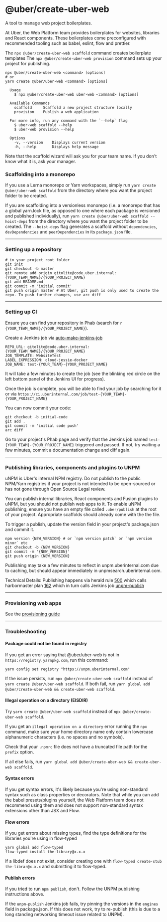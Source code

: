 # @uber/create-uber-web

A tool to manage web project boilerplates.

At Uber, the Web Platform team provides boilerplates for websites, libraries and React components. These boilerplates come preconfigured with recommended tooling such as babel, eslint, flow and prettier.

The `npx @uber/create-uber-web scaffold` command creates boilerplate templates
The `npx @uber/create-uber-web provision` command sets up your project for publishing.

```
npx @uber/create-uber-web <command> [options]
# or
yarn create @uber/uber-web <command> [options]

  Usage
    $ npx @uber/create-uber-web uber-web <command> [options]

  Available Commands
    scaffold     Scaffold a new project structure locally
    provision    Publish a web application

  For more info, run any command with the `--help` flag
    $ uber-web scaffold --help
    $ uber-web provision --help

  Options
    -v, --version    Displays current version
    -h, --help       Displays help message
```

Note that the scaffold wizard will ask you for your team name. If you don't know what it is, ask your manager.

### Scaffolding into a monorepo

If you use a Lerna monorepo or Yarn workspaces, simply run `yarn create @uber/uber-web scaffold` from the directory where you want the project folder to be created.

If you are scaffolding into a versionless monorepo (i.e. a monorepo that has a global yarn.lock file, as opposed to one where each package is versioned and published individually), run `yarn create @uber/uber-web scaffold --hoist-deps` from the directory where you want the project folder to be created. The `--hoist-deps` flag generates a scaffold without `dependencies`, `devDependencies` and `peerDependencies` in its `package.json` file.

---

### Setting up a repository

```
# in your project root folder
git init
git checkout -b master
git remote add origin gitolite@code.uber.internal:{YOUR_TEAM_NAME}/{YOUR_PROJECT_NAME}
git add README.md
git commit -m 'initial commit'
git push origin master # At Uber, git push is only used to create the repo. To push further changes, use arc diff
```

---

### Setting up CI

Ensure you can find your repository in Phab (search for `r {YOUR_TEAM_NAME}/{YOUR_PROJECT_NAME}`).

Create a Jenkins job via [auto-make-jenkins-job](https://ci.uberinternal.com/job/auto-make-jenkins-job/build?delay=0sec)

```
REPO_URL: gitolite@code.uber.internal:{YOUR_TEAM_NAME}/{YOUR_PROJECT_NAME}
JOB_TEMPLATE: WebsiteTest
LABEL_EXPRESSION: cloud-jessie-docker
JOB_NAME: test-{YOUR_TEAM}-{YOUR_PROJECT_NAME}
```

It will take a few minutes to create the job (see the blinking red circle on the left bottom panel of the Jenkins UI for progress).

Once the job is complete, you will be able to find your job by searching for it or via `https://ci.uberinternal.com/job/test-{YOUR_TEAM}-{YOUR_PROJECT_NAME}`

You can now commit your code:

```
git checkout -b initial-code
git add .
git commit -m 'initial code push'
arc diff
```

Go to your project's Phab page and verify that the Jenkins job named `test-{YOUR_TEAM}-{YOUR_PROJECT_NAME}` triggered and passed. If not, try waiting a few minutes, commit a documentation change and diff again.

---

### Publishing libraries, components and plugins to UNPM

uNPM is Uber's internal NPM registry. Do not publish to the public NPM/Yarn registries if your project is not intended to be open-sourced or has not gone through Open Source Legal review.

You can publish internal libraries, React components and Fusion plugins to uNPM, but you should not publish web apps to it. To enable uNPM publishing, ensure you have an empty file called `.uber/publish` at the root of your project. Appropriate scaffolds should already come with the the file.

To trigger a publish, update the version field in your project's package.json and commit it.

```
npm version {NEW_VERSION} # or `npm version patch` or `npm version minor` etc
git checkout -b {NEW_VERSION}
git commit -m '{NEW_VERSION}'
git push origin {NEW_VERSION}
```

Publishing may take a few minutes to reflect in unpm.uberinternal.com due to caching, but should appear immediately in unpmsearch.uberinternal.com.

Technical Details: Publishing happens via herald rule [500](https://code.uberinternal.com/herald/rule/500/) which calls harbormaster plan [162](https://code.uberinternal.com/harbormaster/plan/162/) which in turn calls Jenkins job [unpm-publish](https://ci.uberinternal.com/job/unpm-publish/)

---

### Provisioning web apps

See the [provisioning guide](https://docs.google.com/document/d/1j2XVa4fiM4xtss_WgwQWh0-HVwpvEbBcHb_R61dIl3U/edit#)

---

### Troubleshooting

#### Package could not be found in registry

If you get an error saying that @uber/uber-web is not in `https://registry.yarnpkg.com`, run this command:

```
yarn config set registry "https://unpm.uberinternal.com"
```

If the issue persists, run `npx @uber/create-uber-web scaffold` instead of `yarn create @uber/uber-web scaffold`. If both fail, run `yarn global add @uber/create-uber-web && create-uber-web scaffold`.

#### Illegal operation on a directory (EISDIR)

Try `yarn create @uber/uber-web scaffold` instead of `npx @uber/create-uber-web scaffold`.

If you get an `illegal operation on a directory` error running the `npx` command, make sure your home directory name only contain lowercase alphanumeric characters (i.e. no spaces and no symbols).

Check that your `.npmrc` file does not have a truncated file path for the `prefix` option.

If all else fails, run `yarn global add @uber/create-uber-web && create-uber-web scaffold`.

#### Syntax errors

If you get syntax errors, it's likely because you're using non-standard syntax such as class properties or decorators. Note that while you can add the babel presets/plugins yourself, the Web Platform team does not recommend using them and does not support non-standard syntax extensions other than JSX and Flow.

#### Flow errors

If you get errors about missing types, find the type definitions for the libraries you're using in flow-typed

```
yarn global add flow-typed
flow-typed install the-library@x.x.x
```

If a libdef does not exist, consider creating one with `flow-typed create-stub the-librar@x.x.x` and submitting it to flow-typed.

#### Publish errors

If you tried to run `npm publish`, don't. Follow the UNPM publishing instructions above.

If the `unpm-publish` Jenkins job fails, try pinning the versions in the `engines` field in package.json. If this does not work, try to re-publish (this is due to a long standing networking timeout issue related to UNPM).
